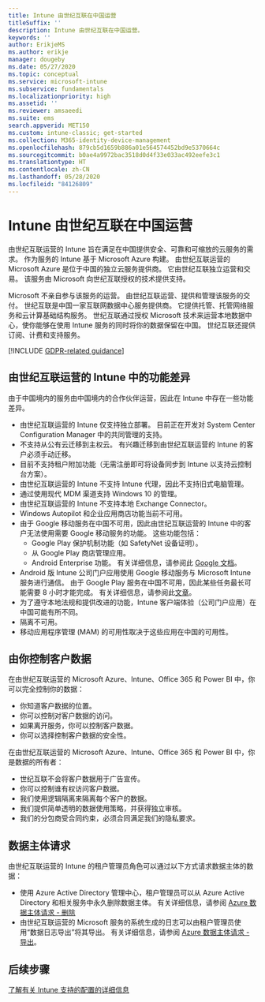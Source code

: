 ```yaml
---
title: Intune 由世纪互联在中国运营
titleSuffix: ''
description: Intune 由世纪互联在中国运营。
keywords: ''
author: ErikjeMS
ms.author: erikje
manager: dougeby
ms.date: 05/27/2020
ms.topic: conceptual
ms.service: microsoft-intune
ms.subservice: fundamentals
ms.localizationpriority: high
ms.assetid: ''
ms.reviewer: amsaeedi
ms.suite: ems
search.appverid: MET150
ms.custom: intune-classic; get-started
ms.collection: M365-identity-device-management
ms.openlocfilehash: 879cb5d1659b886a01e564574452bd9e5370664c
ms.sourcegitcommit: b0ae4a9972bac3518d0d4f33e033ac492eefe3c1
ms.translationtype: HT
ms.contentlocale: zh-CN
ms.lasthandoff: 05/28/2020
ms.locfileid: "84126809"
---
```

# <a name="intune-operated-by-21vianet-in-china"></a>Intune 由世纪互联在中国运营  

由世纪互联运营的 Intune 旨在满足在中国提供安全、可靠和可缩放的云服务的需求。 作为服务的 Intune 基于 Microsoft Azure 构建。 由世纪互联运营的 Microsoft Azure 是位于中国的独立云服务提供商。 它由世纪互联独立运营和交易。 该服务由 Microsoft 向世纪互联授权的技术提供支持。

Microsoft 不亲自参与该服务的运营。 由世纪互联运营、提供和管理该服务的交付。 世纪互联是中国一家互联网数据中心服务提供商。 它提供托管、托管网络服务和云计算基础结构服务。 世纪互联通过授权 Microsoft 技术来运营本地数据中心，使你能够在使用 Intune 服务的同时将你的数据保留在中国。 世纪互联还提供订阅、计费和支持服务。

[!INCLUDE [GDPR-related guidance](../includes/gdpr-dsr-and-stp-note.md)]

## <a name="feature-differences-in-intune-operated-by-21vianet"></a>由世纪互联运营的 Intune 中的功能差异

由于中国境内的服务由中国境内的合作伙伴运营，因此在 Intune 中存在一些功能差异。 

- 由世纪互联运营的 Intune 仅支持独立部署。 目前正在开发对 System Center Configuration Manager 中的共同管理的支持。
- 不支持从公有云迁移到主权云。 有兴趣迁移到由世纪互联运营的 Intune 的客户必须手动迁移。
- 目前不支持租户附加功能（无需注册即可将设备同步到 Intune 以支持云控制台方案）。
- 由世纪互联运营的 Intune 不支持 Intune 代理，因此不支持旧式电脑管理。
- 通过使用现代 MDM 渠道支持 Windows 10 的管理。
- 由世纪互联运营的 Intune 不支持本地 Exchange Connector。
- Windows Autopilot 和企业应用商店功能当前不可用。
- 由于 Google 移动服务在中国不可用，因此由世纪互联运营的 Intune 中的客户无法使用需要 Google 移动服务的功能。 这些功能包括：
  - Google Play 保护机制功能（如 SafetyNet 设备证明）。
  - 从 Google Play 商店管理应用。
  - Android Enterprise 功能。 有关详细信息，请参阅此 [Google 文档](https://support.google.com/work/android/answer/6270910?hl=en)。
- Android 版 Intune 公司门户应用使用 Google 移动服务与 Microsoft Intune 服务进行通信。 由于 Google Play 服务在中国不可用，因此某些任务最长可能需要 8 小时才能完成。 有关详细信息，请参阅此[文章](https://docs.microsoft.com/mem/intune/apps/manage-without-gms#limitations-of-intune-device-administrator-management-when-gms-is-unavailable)。 
- 为了遵守本地法规和提供改进的功能，Intune 客户端体验（公司门户应用）在中国可能有所不同。
- 隔离不可用。
- 移动应用程序管理 (MAM) 的可用性取决于这些应用在中国的可用性。

## <a name="you-control-customer-data"></a>由你控制客户数据

在由世纪互联运营的 Microsoft Azure、Intune、Office 365 和 Power BI 中，你可以完全控制你的数据：
- 你知道客户数据的位置。
- 你可以控制对客户数据的访问。
- 如果离开服务，你可以控制客户数据。
- 你可以选择控制客户数据的安全性。

在由世纪互联运营的 Microsoft Azure、Intune、Office 365 和 Power BI 中，你是数据的所有者：
- 世纪互联不会将客户数据用于广告宣传。
- 你可以控制谁有权访问客户数据。
- 我们使用逻辑隔离来隔离每个客户的数据。
- 我们提供简单透明的数据使用策略，并获得独立审核。
- 我们的分包商受合同约束，必须合同满足我们的隐私要求。

## <a name="data-subject-requests"></a>数据主体请求

由世纪互联运营的 Intune 的租户管理员角色可以通过以下方式请求数据主体的数据：

- 使用 Azure Active Directory 管理中心，租户管理员可以从 Azure Active Directory 和相关服务中永久删除数据主体。 有关详细信息，请参阅 [Azure 数据主体请求 - 删除](https://docs.microsoft.com/microsoft-365/compliance/gdpr-dsr-azure?view=o365-worldwide#step-5-delete)
- 由世纪互联运营的 Microsoft 服务的系统生成的日志可以由租户管理员使用“数据日志导出”将其导出。 有关详细信息，请参阅 [Azure 数据主体请求 - 导出](https://docs.microsoft.com/microsoft-365/compliance/gdpr-dsr-azure?view=o365-worldwide#step-6-export)。

## <a name="next-steps"></a>后续步骤

[了解有关 Intune 支持的配置的详细信息](supported-devices-browsers.md)